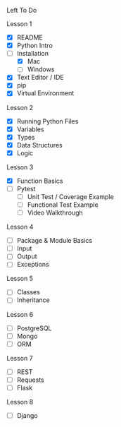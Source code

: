 Left To Do

Lesson 1
- [x] README
- [x] Python Intro
- [ ] Installation
    - [x] Mac
    - [ ] Windows
- [x] Text Editor / IDE
- [x] pip
- [x] Virtual Environment

Lesson 2
- [x] Running Python Files
- [x] Variables
- [x] Types
- [x] Data Structures
- [x] Logic

Lesson 3
- [x] Function Basics
- [ ] Pytest
    - [ ] Unit Test / Coverage Example
    - [ ] Functional Test Example
    - [ ] Video Walkthrough

Lesson 4
- [ ] Package & Module Basics
- [ ] Input
- [ ] Output
- [ ] Exceptions

Lesson 5
- [ ] Classes
- [ ] Inheritance

Lesson 6
- [ ] PostgreSQL
- [ ] Mongo
- [ ] ORM

Lesson 7
- [ ] REST
- [ ] Requests
- [ ] Flask

Lesson 8
- [ ] Django
